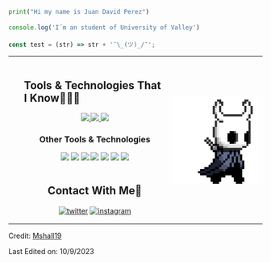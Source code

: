 ```python
print("Hi my name is Juan David Perez")
```
```javascript
console.log('I´m an student of University of Valley')

const test = (str) => str + '¯\_(ツ)_/¯';
```

<div>
  <table>
    <tr>
      <td>
        <div>
          <a align="left">
            <!--Tecnologias-->
            <div id="user-content-toc">
              <ul align="center">
                <summary><h2 style="display: inline-block">Tools & Technologies That I Know👨🏻‍💻</h2></summary>
                <a href="https://skillicons.dev">
                  <img src="https://skillicons.dev/icons?i=java,postgres,ps&theme=light" />
                  <img src="https://skillicons.dev/icons?i=js,git,py&perline=14" />
                  <img src="https://skillicons.dev/icons?i=py,wordpress,figma&perline=14" />
                </a>
                <summary><h3 style="display: inline-block">Other Tools & Technologies</h3></summary>
                <div id="user-content-toc">
                  <img src="https://img.shields.io/badge/github-181717.svg?&style=for-the-badge&logo=github&logoColor=white"/>
                  <img src="https://img.shields.io/badge/blockbench-1E93D9.svg?&style=for-the-badge&logo=blockbench&logoColor=white"/>
                  <img src="https://img.shields.io/badge/wondershare filmora-07273D.svg?&style=for-the-badge&logo=wondersharefilmora&logoColor=white"/>
                  <img src="https://img.shields.io/badge/obsstudio-302E31.svg?&style=for-the-badge&logo=obsstudio&logoColor=white"/>
                  <img src="https://img.shields.io/badge/jira-0052CC.svg?&style=for-the-badge&logo=jira&logoColor=white"/>
                  <img src="https://img.shields.io/badge/adobe XD-FF61F6.svg?&style=for-the-badge&logo=adobexd&logoColor=white"/>
                  <img src="https://img.shields.io/badge/adobe premier-9999FF.svg?&style=for-the-badge&logo=adobepremierepro&logoColor=white"/>
                </div>
              </ul>
            </div>
            <!--Contacto-->
            <div id="user-content-toc">
              <ul align="center">
                <summary><h2 style="display: inline-block">Contact With Me🤝</h2></summary>
                <a href="https://skillicons.dev">
                  <a href="https://twitter.com/Marahall_" target="blank"><img align="center" src="https://skillicons.dev/icons?i=twitter" alt="twitter" height="50" width="50"/></a> 
                  <a href="https://www.instagram.com/judape.z_11/" target="blank"><img align="center" src="https://skillicons.dev/icons?i=instagram" alt="instagram" height="50" width="50"/></a>
                </a>
              </ul>
            </div>
      </td>
      <td>
        <img align="right" width="300" alt="GIF" src="https://raw.githubusercontent.com/TanZng/TanZng/master/assets/hollor_knight3.gif"/>
      </td>
    </tr>
  </table>
</div>



Credit: [Mshall19](https://github.com/Mshall19)

Last Edited on: 10/9/2023
